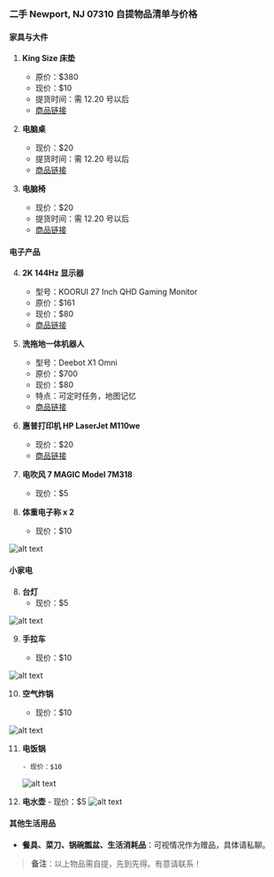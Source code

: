 ### 二手 Newport, NJ 07310 自提物品清单与价格

#### 家具与大件

1. **King Size 床垫**

   - 原价：$380
   - 现价：$10
   - 提货时间：需 12.20 号以后
   - [商品链接](https://a.co/d/7brqP5m)

2. **电脑桌**

   - 现价：$20
   - 提货时间：需 12.20 号以后
   - [商品链接](https://www.amazon.com/dp/B0BKSCMG37?ref=ppx_pop_mob_ap_share)

3. **电脑椅**
   - 现价：$20
   - 提货时间：需 12.20 号以后
   - [商品链接](https://www.amazon.com/dp/B0B8CTHFYF?ref=ppx_pop_mob_ap_share)

#### 电子产品

4. **2K 144Hz 显示器**

   - 型号：KOORUI 27 Inch QHD Gaming Monitor
   - 原价：$161
   - 现价：$80
   - [商品链接](https://www.amazon.com/dp/B0B1B3VZLD?ref=ppx_pop_mob_ap_share)

5. **洗拖地一体机器人**

   - 型号：Deebot X1 Omni
   - 原价：$700
   - 现价：$80
   - 特点：可定时任务，地图记忆
   - [商品链接](https://a.co/d/0mfMlyG)

6. **惠普打印机 HP LaserJet M110we**

   - 现价：$20
   - [商品链接](https://www.ebay.com/itm/365056078822?chn=ps&norover=1&mkevt=1&mkrid=711-117182-37290-0&mkcid=2&mkscid=101&itemid=365056078822&targetid=2299003535955&device=c&mktype=pla&googleloc=9197900&poi=&campaignid=21214315381&mkgroupid=161363866036&rlsatarget=aud-1480434318228:pla-2299003535955&abcId=9407526&merchantid=6296724&gad_source=1&gclid=Cj0KCQiApNW6BhD5ARIsACmEbkUe2tbMQT4BebNOx7CloHfzdmziJ2jf6GUUTnqwk8gi0hi2tQviGoIaAkjFEALw_wcB)

7. **电吹风 7 MAGIC Model 7M318**

   - 现价：$5

8. **体重电子称 x 2**
   - 现价：$10

![alt text](3646a00855bb337eb0935225c6087f7.jpg)

#### 小家电

8. **台灯**
   - 现价：$5

![alt text](2872942132191ca66c3bdf9b8abc382.jpg)

9. **手拉车**

   - 现价：$10

![alt text](fd7a139678c7ab517a9c4b37d9d12cf.jpg)

10. **空气炸锅**

    - 现价：$10

![alt text](dc6450d69da0e1373d1d0a909825101.jpg)

11. **电饭锅**

        - 现价：$10

    ![alt text](c00ac0597d4a696630dfae113312115.jpg)

12. **电水壶** - 现价：$5
    ![alt text](034fcd0de37b935cddc596cdbdee485.jpg)

#### 其他生活用品

- **餐具、菜刀、锅碗瓢盆、生活消耗品**：可视情况作为赠品，具体请私聊。

> **备注**：以上物品需自提，先到先得。有意请联系！
